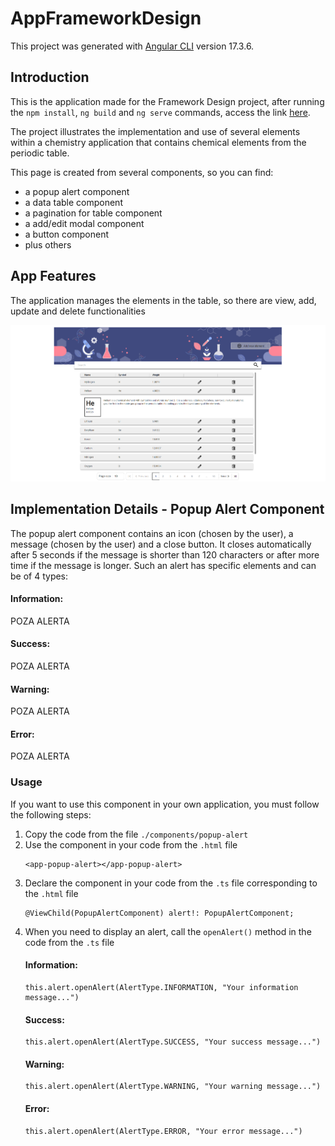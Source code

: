 # AppFrameworkDesign

This project was generated with [Angular CLI](https://github.com/angular/angular-cli) version 17.3.6.

## Introduction

This is the application made for the Framework Design project, after running the `npm install`, `ng build` and `ng serve` commands, access the link [here](http://localhost:4200/periodic-table).

The project illustrates the implementation and use of several elements within a chemistry application that contains chemical elements from the periodic table.

This page is created from several components, so you can find:
- a popup alert component
- a data table component
- a pagination for table component
- a add/edit modal component
- a button component
- plus others

## App Features

The application manages the elements in the table, so there are view, add, update and delete functionalities

![App](./readme.images/app.png)

## Implementation Details - Popup Alert Component

The popup alert component contains an icon (chosen by the user), a message (chosen by the user) and a close button. It closes automatically after 5 seconds if the message is shorter than 120 characters or after more time if the message is longer. Such an alert has specific elements and can be of 4 types:

#### Information:
POZA ALERTA

#### Success:
POZA ALERTA

#### Warning:
POZA ALERTA

#### Error:
POZA ALERTA

### Usage

If you want to use this component in your own application, you must follow the following steps:

1. Copy the code from the file `./components/popup-alert`
2. Use the component in your code from the `.html` file
   ```
   <app-popup-alert></app-popup-alert>
   ```
3. Declare the component in your code from the `.ts` file corresponding to the `.html` file
   ```
   @ViewChild(PopupAlertComponent) alert!: PopupAlertComponent;
   ```
4. When you need to display an alert, call the `openAlert()` method in the code from the `.ts` file
   #### Information: 
   ```
   this.alert.openAlert(AlertType.INFORMATION, "Your information message...")
   ```
   #### Success: 
   ```
   this.alert.openAlert(AlertType.SUCCESS, "Your success message...")
   ```
   #### Warning: 
   ```
   this.alert.openAlert(AlertType.WARNING, "Your warning message...")
   ```
   #### Error: 
   ```
   this.alert.openAlert(AlertType.ERROR, "Your error message...")
   ```


